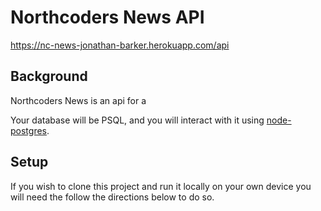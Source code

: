 # Northcoders News API

https://nc-news-jonathan-barker.herokuapp.com/api

## Background

Northcoders News is an api for a 

Your database will be PSQL, and you will interact with it using [node-postgres](https://node-postgres.com/).

## Setup

If you wish to clone this project and run it locally on your own device you will need the follow the directions below to do so. 

### 

